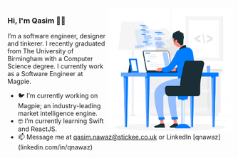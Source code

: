 <img align="right" src="https://github.com/qxsim/qxsim/blob/master/dev.png" alt="Me if I was animated." width=280px height=285px/>

### Hi, I'm Qasim 👋🏽

I’m a software engineer, designer and tinkerer. I recently graduated from The University of Birmingham with a Computer Science degree. I currently work as a Software Engineer at Magpie. 

- 🐦  I’m currently working on Magpie; an industry-leading market intelligence engine.
- 🤓  I’m currently learning Swift and ReactJS.
- 📫  Message me at qasim.nawaz@stickee.co.uk or LinkedIn [qnawaz] (linkedin.com/in/qnawaz)
